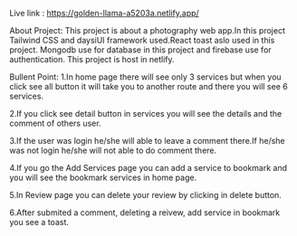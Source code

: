 Live link : https://golden-llama-a5203a.netlify.app/
 
About Project: This project is about a photography web app.In this project Tailwind CSS and daysiUI framework used.React toast aslo used in this project.
Mongodb use for database in this project and firebase use for authentication.
This project is host in netlify.

Bullent Point:
1.In home page there will see only 3 services but when you click see all button it will take you to another route and there you will see 6 services.

2.If you click see detail button in services you will see the details and the comment of others user.

3.If the user was login he/she will able to leave a comment there.If he/she was not login he/she will not able to do comment there.

4.If you go the Add Services page you can add a service to bookmark and you will see the bookmark services in home page.

5.In Review page you can delete your review by clicking in delete button.

6.After submited a comment, deleting a reivew, add service in bookmark you see a toast.